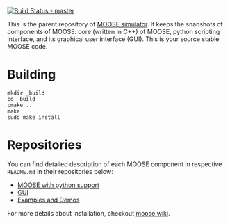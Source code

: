[![Build Status - master](https://travis-ci.org/BhallaLab/moose.svg?branch=master)](https://travis-ci.org/BhallaLab/moose)

This is the parent repository of [MOOSE simulator](https://moose.ncbs.res.in). It keeps the snanshots of components of MOOSE: core (written in C++) of MOOSE, python scripting interface, and its graphical user interface (GUI). This is your source 
stable MOOSE code.

# Building

    mkdir _build
    cd _build
    cmake ..
    make 
    sudo make install


# Repositories

You can find detailed description of each MOOSE component in respective `README.md` in  their repositories below:

- [MOOSE with python support](https://github.com/BhallaLab/moose-core)
- [GUI](https://github.com/BhallaLab/moose-gui)
- [Examples and Demos](https://github.com/BhallaLab/moose-examples)

For more details about installation, checkout [moose wiki](https://github.com/BhallaLab/moose/wiki). 
